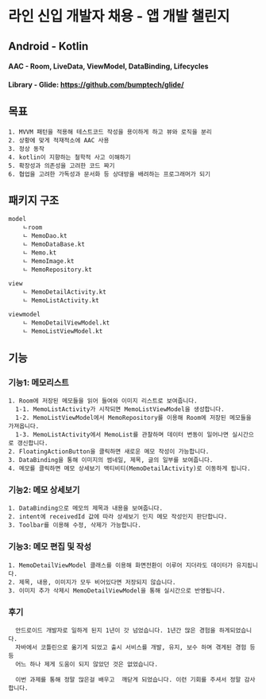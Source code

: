 라인 신입 개발자 채용 - 앱 개발 챌린지  
==============================
Android - Kotlin
----------------

#### AAC - Room, LiveData, ViewModel, DataBinding, Lifecycles
#### Library - Glide: <https://github.com/bumptech/glide/>

## 목표
    1. MVVM 패턴을 적용해 테스트코드 작성을 용이하게 하고 뷰와 로직을 분리
    2. 상황에 맞게 적재적소에 AAC 사용   
    3. 정상 동작
    4. kotlin이 지향하는 철학적 사고 이해하기
    5. 확장성과 의존성을 고려한 코드 짜기
    6. 협업을 고려한 가독성과 문서화 등 상대방을 배려하는 프로그래머가 되기
## 패키지 구조
    model
	    ㄴroom
		ㄴ MemoDao.kt
		ㄴ MemoDataBase.kt
	    ㄴ Memo.kt
	    ㄴ MemoImage.kt
	    ㄴ MemoRepository.kt

    view
	    ㄴ MemoDetailActivity.kt
	    ㄴ MemoListActivity.kt

    viewmodel
	    ㄴ MemoDetailViewModel.kt
	    ㄴ MemoListViewModel.kt

## 기능
### 기능1: 메모리스트
    1. Room에 저장된 메모들을 읽어 들여와 이미지 리스트로 보여줍니다.    
      1-1. MemoListActivity가 시작되면 MemoListViewModel을 생성합니다.
      1-2. MemoListViewModel에서 MemoRepository를 이용해 Room에 저장된 메모들을 가져옵니다.
      1-3. MemoListActivity에서 MemoList를 관찰하며 데이터 변동이 일어나면 실시간으로 갱신합니다.
    2. FloatingActionButton을 클릭하면 새로운 메모 작성이 가능합니다.
    3. DataBinding을 통해 이미지의 썸네일, 제목, 글의 일부를 보여줍니다.
    4. 메모를 클릭하면 메모 상세보기 액티비티(MemoDetailActivity)로 이동하게 됩니다.
### 기능2: 메모 상세보기
    1. DataBinding으로 메모의 제목과 내용을 보여줍니다.
    2. intent에 receivedId 값에 따라 상세보기 인지 메모 작성인지 판단합니다.
    3. Toolbar를 이용해 수정, 삭제가 가능합니다.
    
### 기능3: 메모 편집 및 작성
    1. MemoDetailViewModel 클래스를 이용해 화면전환이 이루어 지더라도 데이터가 유지됩니다.
    2. 제목, 내용, 이미지가 모두 비어있다면 저장되지 않습니다.
    3. 이미지 추가 삭제시 MemoDetailViewModel을 통해 실시간으로 반영됩니다.
    
### 후기
      안드로이드 개발자로 일하게 된지 1년이 갓 넘었습니다. 1년간 많은 경험을 하게되었습니다.
      자바에서 코틀린으로 옮기게 되었고 출시 서비스를 개발, 유지, 보수 하며 겪게된 경험 등등
      어느 하나 제게 도움이 되지 않았던 것은 없었습니다.
      
      이번 과제를 통해 정말 많은걸 배우고  깨닫게 되었습니다. 이런 기회를 주셔서 정말 감사합니다.
